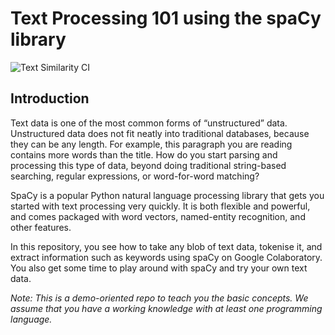 # Text Processing 101 using the spaCy library

![Text Similarity CI](https://github.com/lisaong/stackup-workshops/workflows/Text%20Similarity%20CI/badge.svg)

## Introduction

Text data is one of the most common forms of “unstructured” data. Unstructured data does not fit neatly into traditional databases, because they can be any length. For example, this paragraph you are reading contains more words than the title. How do you start parsing and processing this type of data, beyond doing traditional string-based searching, regular expressions, or word-for-word matching?

SpaCy is a popular Python natural language processing library that gets you started with text processing very quickly. It is both flexible and powerful, and comes packaged with word vectors, named-entity recognition, and other features.

In this repository, you see how to take any blob of text data, tokenise it, and extract information such as keywords using spaCy on Google Colaboratory. You also get some time to play around with spaCy and try your own text data.

*Note: This is a demo-oriented repo to teach you the basic concepts. We assume that you have a working knowledge with at least one programming language.*
